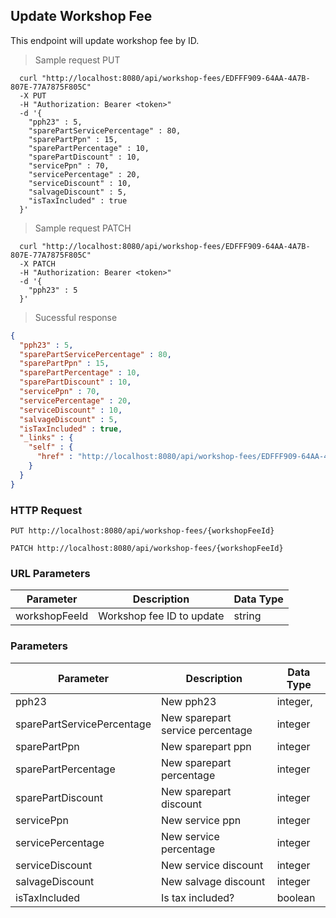 ## Update Workshop Fee
This endpoint will update workshop fee by ID.

> Sample request PUT

```shell
  curl "http://localhost:8080/api/workshop-fees/EDFFF909-64AA-4A7B-807E-77A7875F805C"
  -X PUT
  -H "Authorization: Bearer <token>"
  -d '{
    "pph23" : 5,
    "sparePartServicePercentage" : 80,
    "sparePartPpn" : 15,
    "sparePartPercentage" : 10,
    "sparePartDiscount" : 10,
    "servicePpn" : 70,
    "servicePercentage" : 20,
    "serviceDiscount" : 10,
    "salvageDiscount" : 5,
    "isTaxIncluded" : true
  }'
```

> Sample request PATCH

```shell
  curl "http://localhost:8080/api/workshop-fees/EDFFF909-64AA-4A7B-807E-77A7875F805C"
  -X PATCH
  -H "Authorization: Bearer <token>"
  -d '{
    "pph23" : 5
  }'
```

> Sucessful response

```json
{
  "pph23" : 5,
  "sparePartServicePercentage" : 80,
  "sparePartPpn" : 15,
  "sparePartPercentage" : 10,
  "sparePartDiscount" : 10,
  "servicePpn" : 70,
  "servicePercentage" : 20,
  "serviceDiscount" : 10,
  "salvageDiscount" : 5,
  "isTaxIncluded" : true,
  "_links" : {
    "self" : {
      "href" : "http://localhost:8080/api/workshop-fees/EDFFF909-64AA-4A7B-807E-77A7875F805C"
    }
  }
}
```

### HTTP Request

`PUT http://localhost:8080/api/workshop-fees/{workshopFeeId}`

`PATCH http://localhost:8080/api/workshop-fees/{workshopFeeId}`

### URL Parameters

Parameter | Description | Data Type
--------- | ----------- | ---------
workshopFeeId | Workshop fee ID to update | string

### Parameters

Parameter | Description | Data Type
--------- | ----------- | ---------
pph23 | New pph23 | integer,
sparePartServicePercentage | New sparepart service percentage | integer
sparePartPpn | New sparepart ppn | integer
sparePartPercentage | New sparepart percentage | integer
sparePartDiscount | New sparepart discount | integer
servicePpn | New service ppn | integer
servicePercentage | New service percentage | integer
serviceDiscount | New service discount | integer
salvageDiscount | New salvage discount | integer
isTaxIncluded | Is tax included? | boolean